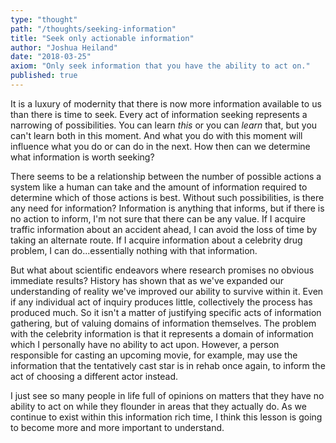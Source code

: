 ```yaml
---
type: "thought"
path: "/thoughts/seeking-information"
title: "Seek only actionable information"
author: "Joshua Heiland"
date: "2018-03-25"
axiom: "Only seek information that you have the ability to act on."
published: true
---
```

It is a luxury of modernity that there is now more information available to us than there is time to seek. Every act of information seeking represents a narrowing of possibilities. You can learn *this* or you can *learn* that, but you can't learn both in this moment. And what you do with this moment will influence what you do or can do in the next. How then can we determine what information is worth seeking?

There seems to be a relationship between the number of possible actions a system like a human can take and the amount of information required to determine which of those actions is best. Without such possibilities, is there any need for information? Information is anything that informs, but if there is no action to inform, I'm not sure that there can be any value. If I acquire traffic information about an accident ahead, I can avoid the loss of time by taking an alternate route. If I acquire information about a celebrity drug problem, I can do...essentially nothing with that information.

But what about scientific endeavors where research promises no obvious immediate results? History has shown that as we've expanded our understanding of reality we've improved our ability to survive within it. Even if any individual act of inquiry produces little, collectively the process has produced much. So it isn't a matter of justifying specific acts of information gathering, but of valuing domains of information themselves. The problem with the celebrity information is that it represents a domain of information which I personally have no ability to act upon. However, a person responsible for casting an upcoming movie, for example, may use the information that the tentatively cast star is in rehab once again, to inform the act of choosing a different actor instead.

I just see so many people in life full of opinions on matters that they have no ability to act on while they flounder in areas that they actually do. As we continue to exist within this information rich time, I think this lesson is going to become more and more important to understand.
